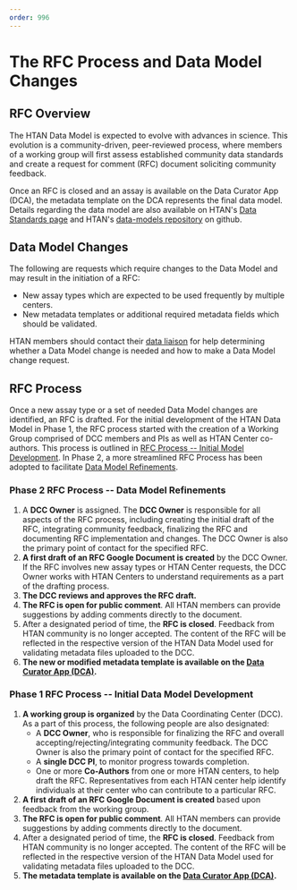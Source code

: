 ```yaml
---
order: 996
---
```


# The RFC Process and Data Model Changes

## RFC Overview
The HTAN Data Model is expected to evolve with advances in science.  This evolution is a community-driven, peer-reviewed process, where members of a working group will first assess established community data standards and create a request for comment (RFC) document soliciting community feedback.

Once an RFC is closed and an assay is available on the Data Curator App (DCA), the metadata template on the DCA represents the final data model.  Details regarding the data model are also available on HTAN's [Data Standards page](https://humantumoratlas.org/standards) and HTAN's [data-models repository](https://github.com/ncihtan/data-models) on github.

## Data Model Changes
The following are requests which require changes to the Data Model and may result in the initiation of a RFC:

- New assay types which are expected to be used frequently by multiple centers.
- New metadata templates or additional required metadata fields which should be validated.

HTAN members should contact their [data liaison](../data_submission/Data_Liaisons.md) for help determining whether a Data Model change is needed and how to make a Data Model change request.  

## RFC Process 
Once a new assay type or a set of needed Data Model changes are identified, an RFC is drafted. For the initial development of the HTAN Data Model in Phase 1, the RFC process started with the creation of a Working Group comprised of DCC members and PIs as well as HTAN Center co-authors. This process is outlined in [RFC Process -- Initial Model Development](#phase-1-rfc-process----initial-data-model-development). In Phase 2, a more streamlined RFC Process has been adopted to facilitate [Data Model Refinements](#phase-2-rfc-process----data-model-refinements).  

### Phase 2 RFC Process -- Data Model Refinements
1. A **DCC Owner** is assigned. The **DCC Owner** is responsible for all aspects of the RFC process, including creating the initial draft of the RFC, integrating community feedback, finalizing the RFC and documenting RFC implementation and changes.  The DCC Owner is also the primary point of contact for the specified RFC.
2. **A first draft of an RFC Google Document is created** by the DCC Owner. If the RFC involves new assay types or HTAN Center requests, the DCC Owner works with HTAN Centers to understand requirements as a part of the drafting process. 
3. **The DCC reviews and approves the RFC draft.**  
4. **The RFC is open for public comment**. All HTAN members can provide suggestions by adding comments directly to the document.
5. After a designated period of time, the **RFC is closed**.  Feedback from HTAN community is no longer accepted. The content of the RFC will be reflected in the respective version of the HTAN Data Model used for validating metadata files uploaded to the DCC.
6. **The new or modified metadata template is available on the [Data Curator App (DCA)](https://dca.app.sagebionetworks.org/).**


### Phase 1 RFC Process -- Initial Data Model Development
1. **A working group is organized** by the Data Coordinating Center (DCC).  As a part of this process, the following people are also designated:
    * A **DCC Owner**, who is responsible for finalizing the RFC and overall accepting/rejecting/integrating community feedback.  The DCC Owner is also the primary point of contact for the specified RFC.
    * A **single DCC PI**, to monitor progress towards completion.
    * One or more **Co-Authors** from one or more HTAN centers, to help draft the RFC. Representatives from each HTAN center help identify individuals at their center who can contribute to a particular RFC.
2. **A first draft of an RFC Google Document is created** based upon feedback from the working group.
3. **The RFC is open for public comment**. All HTAN members can provide suggestions by adding comments directly to the document.
4. After a designated period of time, the **RFC is closed**.  Feedback from HTAN community is no longer accepted. The content of the RFC will be reflected in the respective version of the HTAN Data Model used for validating metadata files uploaded to the DCC.
5. **The metadata template is available on the [Data Curator App (DCA)](https://dca.app.sagebionetworks.org/).**